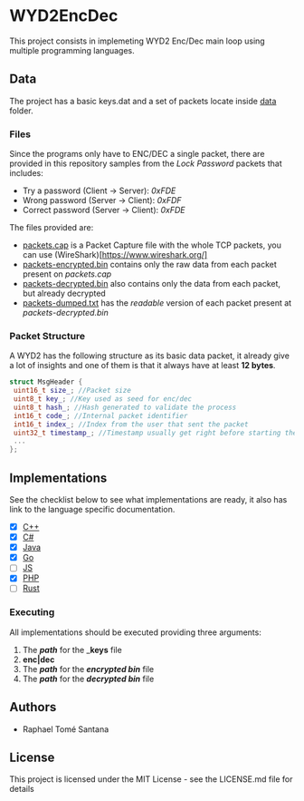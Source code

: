 # WYD2EncDec
This project consists in implemeting WYD2 Enc/Dec main loop using multiple programming languages.

## Data
The project has a basic keys.dat and a set of packets locate inside [data](/data) folder.

### Files 
Since the programs only have to ENC/DEC a single packet, there are provided in this repository samples from the _Lock Password_ packets that includes:

 - Try a password (Client -> Server): _0xFDE_
 - Wrong password (Server -> Client): _0xFDF_
 - Correct password (Server -> Client): _0xFDE_

The files provided are:
 - [packets.cap](/data/packets/lock-password/packets.cap) is a Packet Capture file with the whole TCP packets, you can use (WireShark)[https://www.wireshark.org/]
 - [packets-encrypted.bin](/data/packets/lock-password/packets-encrypted.bin) contains only the raw data from each packet present on _packets.cap_
 - [packets-decrypted.bin](/data/packets/lock-password/packets-decrypted.bin) also contains only the data from each packet, but already decrypted
 - [packets-dumped.txt](/data/packets/lock-password/packets-dumped.txt) has the _readable_
 version of each packet present at _packets-decrypted.bin_

 ### Packet Structure
 A WYD2 has the following structure as its basic data packet, it already give a lot of insights and one of them is that it always have at least **12 bytes**.

 ```cpp
struct MsgHeader {
  uint16_t size_; //Packet size
  uint8_t key_; //Key used as seed for enc/dec
  uint8_t hash_; //Hash generated to validate the process
  int16_t code_; //Internal packet identifier
  int16_t index_; //Index from the user that sent the packet
  uint32_t timestamp_; //Timestamp usually get right before starting the enc/dec process
  ...
};
```

## Implementations
See the checklist below to see what implementations are ready,
it also has link to the language specific documentation.

- [x] [C++](/cpp)
- [x] [C#](/csharp)
- [x] [Java](/java)
- [x] [Go](/go)
- [ ] [JS](/js)
- [x] [PHP](/php)
- [ ] [Rust](/rust)

### Executing
All implementations should be executed providing three arguments:
 1. The _**path**_ for the _**keys** file
 2. **enc|dec**
 3. The _**path**_ for the _**encrypted bin**_ file
 4. The _**path**_ for the _**decrypted bin**_ file

## Authors
 - Raphael Tomé Santana

## License
This project is licensed under the MIT License - see the LICENSE.md file for details